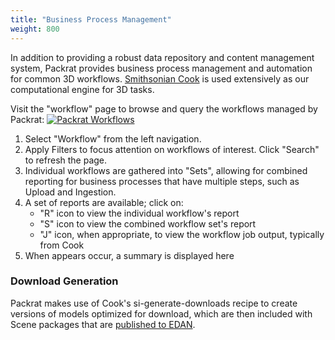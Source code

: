 ```yaml
---
title: "Business Process Management"
weight: 800
---
```


In addition to providing a robust data repository and content management system, Packrat provides business process management and automation for common 3D workflows. [Smithsonian Cook](https://github.com/Smithsonian/dpo-cook) is used extensively as our computational engine for 3D tasks.

Visit the "workflow" page to browse and query the workflows managed by Packrat:
[![Packrat Workflows](/dpo-packrat/images/packrat-workflow.png "Packrat Workflows")](/dpo-packrat/images/packrat-workflow.png)
1. Select "Workflow" from the left navigation.
2. Apply Filters to focus attention on workflows of interest. Click "Search" to refresh the page.
3. Individual workflows are gathered into "Sets", allowing for combined reporting for business processes that have multiple steps, such as Upload and Ingestion.
4. A set of reports are available; click on:
    - "R" icon to view the individual workflow's report
    - "S" icon to view the combined workflow set's report
    - "J" icon, when appropriate, to view the workflow job output, typically from Cook
5. When appears occur, a summary is displayed here

### Download Generation
Packrat makes use of Cook's si-generate-downloads recipe to create versions of models optimized for download, which are then included with Scene packages that are [published to EDAN](../publishing).